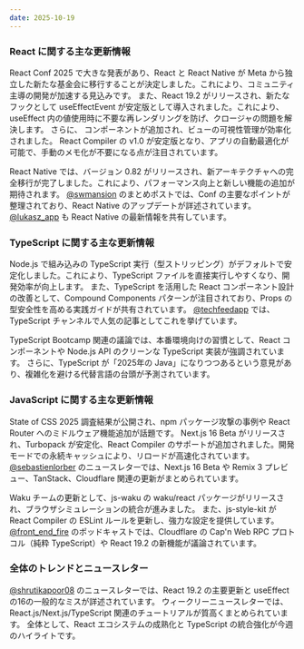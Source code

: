 ```yaml
---
date: 2025-10-19
---
```


### React に関する主な更新情報

React Conf 2025 で大きな発表があり、React と React Native が Meta から独立した新たな基金会に移行することが決定しました。これにより、コミュニティ主導の開発が加速する見込みです。 また、React 19.2 がリリースされ、新たなフックとして useEffectEvent が安定版として導入されました。これにより、useEffect 内の値使用時に不要な再レンダリングを防げ、クロージャの問題を解決します。 さらに、<Activity> コンポーネントが追加され、ビューの可視性管理が効率化されました。 React Compiler の v1.0 が安定版となり、アプリの自動最適化が可能で、手動のメモ化が不要になる点が注目されています。

React Native では、バージョン 0.82 がリリースされ、新アーキテクチャへの完全移行が完了しました。これにより、パフォーマンス向上と新しい機能の追加が期待されます。 [@swmansion](https://x.com/swmansion/status/1977732834325352906) のまとめポストでは、Conf の主要なポイントが整理されており、React Native のアップデートが詳述されています。 [@lukasz_app](https://x.com/lukasz_app/status/1978875564501897607) も React Native の最新情報を共有しています。

### TypeScript に関する主な更新情報

Node.js で組み込みの TypeScript 実行（型ストリッピング）がデフォルトで安定化しました。これにより、TypeScript ファイルを直接実行しやすくなり、開発効率が向上します。 また、TypeScript を活用した React コンポーネント設計の改善として、Compound Components パターンが注目されており、Props の型安全性を高める実践ガイドが共有されています。 [@techfeedapp](https://x.com/techfeedapp/status/1979118136147243194) では、TypeScript チャンネルで人気の記事としてこれを挙げています。

TypeScript Bootcamp 関連の議論では、本番環境向けの習慣として、React コンポーネントや Node.js API のクリーンな TypeScript 実装が強調されています。 さらに、TypeScript が「2025年の Java」になりつつあるという意見があり、複雑化を避ける代替言語の台頭が予測されています。

### JavaScript に関する主な更新情報

State of CSS 2025 調査結果が公開され、npm パッケージ攻撃の事例や React Router へのミドルウェア機能追加が話題です。 Next.js 16 Beta がリリースされ、Turbopack が安定化、React Compiler のサポートが追加されました。開発モードでの永続キャッシュにより、リロードが高速化されています。 [@sebastienlorber](https://x.com/sebastienlorber/status/1978502367520653765) のニュースレターでは、Next.js 16 Beta や Remix 3 プレビュー、TanStack、Cloudflare 関連の更新がまとめられています。

Waku チームの更新として、js-waku の waku/react パッケージがリリースされ、ブラウザシミュレーションの統合が進みました。 また、js-style-kit が React Compiler の ESLint ルールを更新し、強力な設定を提供しています。 [@front_end_fire](https://x.com/front_end_fire/status/1977728863078662176) のポッドキャストでは、Cloudflare の Cap'n Web RPC プロトコル（純粋 TypeScript）や React 19.2 の新機能が議論されています。

### 全体のトレンドとニュースレター

[@shrutikapoor08](https://x.com/shrutikapoor08/status/1978956501747405143) のニュースレターでは、React 19.2 の主要更新と useEffect の16の一般的なミスが詳述されています。 ウィークリーニュースレターでは、React.js/Next.js/TypeScript 関連のチュートリアルが質高くまとめられています。 全体として、React エコシステムの成熟化と TypeScript の統合強化が今週のハイライトです。